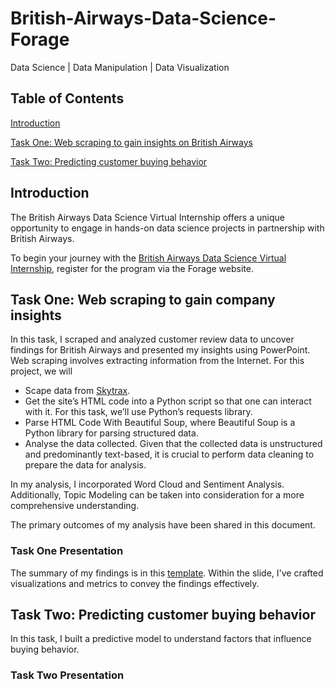 # British-Airways-Data-Science-Forage
Data Science | Data Manipulation | Data Visualization
## Table of Contents
<!--- [Task One: Web scraping to gain company insights](README.md) --->
[Introduction](#introduction)

[Task One: Web scraping to gain insights on British Airways](#task-one-web-scraping-to-gain-insights-on-british-airways)

[Task Two: Predicting customer buying behavior](#task-two-predicting-customer-buying-behavior)

<!---Task Two: Predicting customer buying behavior --->
## Introduction <a name="introduction"></a>
The British Airways Data Science Virtual Internship offers a unique opportunity to engage in hands-on data science projects in partnership with British Airways.
<!---Over the course of the internship, you will be involved in a variety of tasks, including data cleansing and preprocessing, exploratory data analysis, feature engineering, model creation and assessment, and more. This internship is carefully structured to enable you to enhance your data science expertise and acquire valuable insights into the airline sector.--->

To begin your journey with the [British Airways Data Science Virtual Internship](https://www.theforage.com/virtual-internships/prototype/NjynCWzGSaWXQCxSX/Data-Science), register for the program via the Forage website.


## Task One: Web scraping to gain company insights <a name="task-one-web-scraping-to-gain-insights-on-british-airways"></a>
In this task, I scraped and analyzed customer review data to uncover findings for British Airways and presented my insights using PowerPoint. Web scraping involves extracting information from the Internet. 
For this project, we will
- Scape data from [Skytrax](https://www.airlinequality.com%5D).
- Get the site’s HTML code into a Python script so that one can interact with it. For this task, we’ll use Python’s requests library.
- Parse HTML Code With Beautiful Soup, where Beautiful Soup is a Python library for parsing structured data.
- Analyse the data collected. Given that the collected data is unstructured and predominantly text-based, it is crucial to perform data cleaning to prepare the data for analysis.

In my analysis, I incorporated Word Cloud and Sentiment Analysis. Additionally, Topic Modeling can be taken into consideration for a more comprehensive understanding.

The primary outcomes of my analysis have been shared in this document. 

### Task One Presentation
The summary of my findings is in this [template](https://docs.google.com/presentation/d/1t3U0xZN3LkQUJwjmig79yqjeHQZeOaM7pmPgfIpApdg/edit?usp=sharing). Within the slide, I've crafted visualizations and metrics to convey the findings effectively.

## Task Two: Predicting customer buying behavior <a name="task-two-predicting-customer-buying-behavior"></a>
In this task, I built a predictive model to understand factors that influence buying behavior. 

### Task Two Presentation
